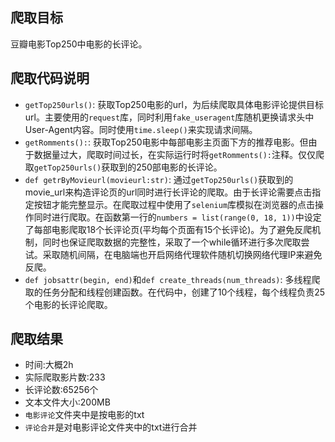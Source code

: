 ## 爬取目标
豆瓣电影Top250中电影的长评论。

## 爬取代码说明
- `getTop250urls()`:
    获取Top250电影的url，为后续爬取具体电影评论提供目标url。主要使用的`request`库，同时利用`fake_useragent`库随机更换请求头中User-Agent内容。同时使用`time.sleep()`来实现请求间隔。
- `getRomments():`:
  获取Top250电影中每部电影主页面下方的推荐电影。但由于数据量过大，爬取时间过长，在实际运行时将`getRomments():`注释。仅仅爬取`getTop250urls()`获取到的250部电影的长评论。
- `def getrByMovieurl(movieurl:str)`:
  通过`getTop250urls()`获取到的movie_url来构造评论页的url同时进行长评论的爬取。由于长评论需要点击指定按钮才能完整显示。在爬取过程中使用了`selenium`库模拟在浏览器的点击操作同时进行爬取。在函数第一行的`numbers = list(range(0, 18, 1))`中设定了每部电影爬取18个长评论页(平均每个页面有15个长评论)。为了避免反爬机制，同时也保证爬取数据的完整性，采取了一个while循环进行多次爬取尝试。采取随机间隔，在电脑端也开启网络代理软件随机切换网络代理IP来避免反爬。
- `def jobsattr(begin, end)`和`def create_threads(num_threads)`:
  多线程爬取的任务分配和线程创建函数。在代码中，创建了10个线程，每个线程负责25个电影的长评论爬取。

## 爬取结果
- 时间:大概2h
- 实际爬取影片数:233
- 长评论数:65256个
- 文本文件大小:200MB
- `电影评论`文件夹中是按电影的txt
- `评论合并`是对电影评论文件夹中的txt进行合并